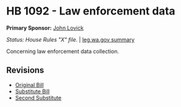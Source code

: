 # HB 1092 - Law enforcement data
**Primary Sponsor:** [John Lovick](/person/leg/john.lovick.md)

*Status: House Rules "X" file.* | [leg.wa.gov summary](https://app.leg.wa.gov/billsummary?BillNumber=1092&Year=2021)

Concerning law enforcement data collection.

## Revisions
* [Original Bill](1/)
* [Substitute Bill](S/)
* [Second Substitute](S2/)